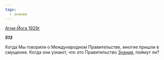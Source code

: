 ```yaml
---
tags:
  - знание
---
```

[Агни-Йога 1929г](https://127.0.0.1:4002/agni/1929)

___513___

Когда Мы говорили о Международном Правительстве, многие пришли в смущение. Когда они узнают, что это Правительство [Знания](../../../tags/#знание), поймут ли?